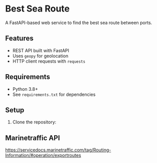 # Best Sea Route

A FastAPI-based web service to find the best sea route between ports.

## Features

- REST API built with FastAPI
- Uses `geopy` for geolocation
- HTTP client requests with `requests`

## Requirements

- Python 3.8+
- See `requirements.txt` for dependencies

## Setup

1. Clone the repository:

## Marinetraffic API

https://servicedocs.marinetraffic.com/tag/Routing-Information/#operation/exportroutes
